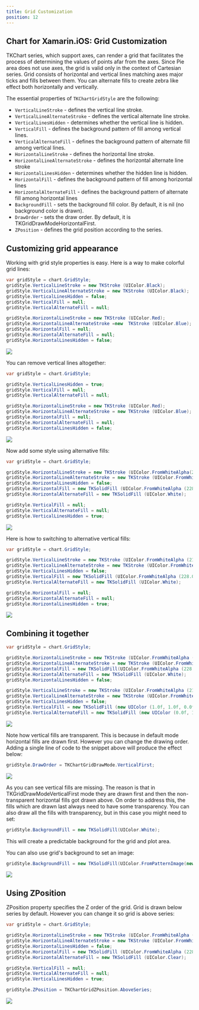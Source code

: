 ```yaml
---
title: Grid Customization
position: 12
---
```


## Chart for Xamarin.iOS: Grid Customization

TKChart series, which support axes, can render a grid that facilitates the process of determining the values of points afar from the axes. Since Pie area does not use axes, the grid is valid only in the context of Cartesian series. Grid consists of horizontal and vertical lines matching axes major ticks and fills between them. You can alternate fills to create zebra like effect both horizontally and vertically.

The essential properties of <code>TKChartGridStyle</code> are the following:

- <code>VerticalLineStroke</code> - defines the vertical line stroke.
- <code>VerticalLineAlternateStroke</code> - defines the vertical alternate line stroke.
- <code>VerticalLinesHidden</code> - determines whether the vertical line is hidden.
- <code>VerticalFill</code> - defines the background pattern of fill among vertical lines.
- <code>VerticalAlternateFill</code> - defines the background pattern of alternate fill among vertical lines.
- <code>HorizontalLineStroke</code> - defines the horizontal line stroke.
- <code>HorizontalLineAlternateStroke</code> - defines the horizontal alternate line stroke
- <code>HorizontalLinesHidden</code> - determines whether the hidden line is hidden.
- <code>HorizontalFill</code> - defines the background pattern of fill among horizontal lines
- <code>HorizontalAlternateFill</code> - defines the background pattern of alternate fill among horizontal lines
- <code>BackgroundFill</code> - sets the background fill color. By default, it is nil (no background color is drawn).
- <code>DrawOrder</code> - sets the draw order. By default, it is TKGridDrawModeHorizontalFirst.
- <code>ZPosition</code> - defines the grid position according to the series.

## Customizing grid appearance

Working with grid style properties is easy. Here is a way to make colorful grid lines:

```C#
var gridStyle = chart.GridStyle;
gridStyle.VerticalLineStroke = new TKStroke (UIColor.Black);
gridStyle.VerticalLineAlternateStroke = new TKStroke (UIColor.Black);
gridStyle.VerticalLinesHidden = false;
gridStyle.VerticalFill = null;
gridStyle.VerticalAlternateFill = null; 

gridStyle.HorizontalLineStroke = new TKStroke (UIColor.Red);
gridStyle.HorizontalLineAlternateStroke =new  TKStroke (UIColor.Blue);
gridStyle.HorizontalFill = null;
gridStyle.HorizontalAlternateFill = null;
gridStyle.HorizontalLinesHidden = false;
```

![](../images/chart-grid-customization001.png)

You can remove vertical lines altogether:

```C#
var gridStyle = chart.GridStyle;

gridStyle.VerticalLinesHidden = true;
gridStyle.VerticalFill = null;
gridStyle.VerticalAlternateFill = null;  

gridStyle.HorizontalLineStroke = new TKStroke (UIColor.Red);
gridStyle.HorizontalLineAlternateStroke = new TKStroke (UIColor.Blue);
gridStyle.HorizontalFill = null;
gridStyle.HorizontalAlternateFill = null;
gridStyle.HorizontalLinesHidden = false;
```

![](../images/chart-grid-customization002.png)

Now add some style using alternative fills:

```C#
var gridStyle = chart.GridStyle;

gridStyle.HorizontalLineStroke = new TKStroke (UIColor.FromWhiteAlpha(215.0f / 255.0f, 1.0f));
gridStyle.HorizontalLineAlternateStroke = new TKStroke (UIColor.FromWhiteAlpha (215.0f / 255.0f, 1.0f));
gridStyle.HorizontalLinesHidden = false;
gridStyle.HorizontalFill = new TKSolidFill (UIColor.FromWhiteAlpha (228.0f / 255.0f, 1.0f));
gridStyle.HorizontalAlternateFill = new TKSolidFill (UIColor.White);

gridStyle.VerticalFill = null;
gridStyle.VerticalAlternateFill = null;
gridStyle.VerticalLinesHidden = true;
```

![](../images/chart-grid-customization003.png)

Here is how to switching to alternative vertical fills:

```C#
var gridStyle = chart.GridStyle;

gridStyle.VerticalLineStroke = new TKStroke (UIColor.FromWhiteAlpha (215.0f / 255.0f, 1.0f));
gridStyle.VerticalLineAlternateStroke = new TKStroke (UIColor.FromWhiteAlpha (215.0f / 255.0f, 1.0f));
gridStyle.VerticalLinesHidden = false;
gridStyle.VerticalFill = new TKSolidFill (UIColor.FromWhiteAlpha (228.0f / 255.0f, 1.0f));
gridStyle.VerticalAlternateFill = new TKSolidFill (UIColor.White);

gridStyle.HorizontalFill = null;
gridStyle.HorizontalAlternateFill = null;
gridStyle.HorizontalLinesHidden = true;
```

![](../images/chart-grid-customization004.png)

## Combining it together

```C#
var gridStyle = chart.GridStyle;

gridStyle.HorizontalLineStroke = new TKStroke (UIColor.FromWhiteAlpha (215.0f / 255.0f, 1.0f));
gridStyle.HorizontalLineAlternateStroke = new TKStroke (UIColor.FromWhiteAlpha (215.0f / 255.0f, 1.0f));
gridStyle.HorizontalFill = new TKSolidFill(UIColor.FromWhiteAlpha (228.0f / 255.0f, 1.0f));
gridStyle.HorizontalAlternateFill = new TKSolidFill (UIColor.White);
gridStyle.HorizontalLinesHidden = false;

gridStyle.VerticalLineStroke = new TKStroke (UIColor.FromWhiteAlpha (215.0f / 255.0f, 1.0f));
gridStyle.VerticalLineAlternateStroke = new TKStroke (UIColor.FromWhiteAlpha (215.0f / 255.0f, 1.0f));
gridStyle.VerticalLinesHidden = false;
gridStyle.VerticalFill = new TKSolidFill (new UIColor (1.0f, 1.0f, 0.0f, 0.1f));
gridStyle.VerticalAlternateFill = new TKSolidFill (new UIColor (0.0f, 1.0f, 0.0f, 0.1f));
```

![](../images/chart-grid-customization005.png)

Note how vertical fills are transparent. This is because in default mode horizontal fills are drawn first. However you can change the drawing order. Adding a single line of code to the snippet above will produce the effect below:

```C#
gridStyle.DrawOrder = TKChartGridDrawMode.VerticalFirst;
```

![](../images/chart-grid-customization006.png)

As you can see vertical fills are missing. The reason is that in TKGridDrawModeVerticalFirst mode they are drawn first and then the non-transparent horizontal fills got drawn above. On order to address this, the fills which are drawn last always need to have some transparency. You can also draw all the fills with transparency, but in this case you might need to set:

```C#
gridStyle.BackgroundFill = new TKSolidFill(UIColor.White);
```

This will create a predictable background for the grid and plot area.

You can also use grid's background to set an image:

```C#
gridStyle.BackgroundFill = new TKSolidFill(UIColor.FromPatternImage(new UIImage("telerk_logo.png")));
```

![](../images/chart-grid-customization007.png)

## Using ZPosition

ZPosition property specifies the Z order of the grid. Grid is drawn below series by default. However you can change it so grid is above series:

```C#
var gridStyle = chart.GridStyle;

gridStyle.HorizontalLineStroke = new TKStroke (UIColor.FromWhiteAlpha (215.0f / 255.0f, 1.0f));
gridStyle.HorizontalLineAlternateStroke = new TKStroke (UIColor.FromWhiteAlpha (215.0f / 255.0f, 1.0f));
gridStyle.HorizontalLinesHidden = false;
gridStyle.HorizontalFill = new TKSolidFill (UIColor.FromWhiteAlpha (228.0f / 255.0f, 1.0f));
gridStyle.HorizontalAlternateFill = new TKSolidFill (UIColor.Clear);

gridStyle.VerticalFill = null;
gridStyle.VerticalAlternateFill = null;
gridStyle.VerticalLinesHidden = true;

gridStyle.ZPosition = TKChartGridZPosition.AboveSeries;
```

![](../images/chart-grid-customization008.png)
